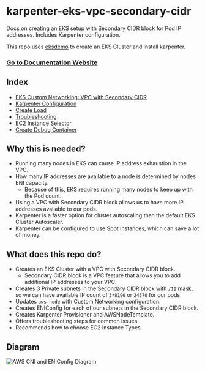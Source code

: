 # karpenter-eks-vpc-secondary-cidr

Docs on creating an EKS setup with Secondary CIDR block for Pod IP addresses. Includes Karpenter configuration. 


This repo uses [eksdemo](https://github.com/awslabs/eksdemo) to create an EKS Cluster and install karpenter.

### [Go to Documentation Website](https://oguzhan-yilmaz.github.io/karpenter-eks-vpc-secondary-cidr/)

## Index

- [EKS Custom Networking: VPC with Secondary CIDR](https://oguzhan-yilmaz.github.io/karpenter-eks-vpc-secondary-cidr/eks-custom-networking-vpc-secondary-cidr)
- [Karpenter Configuration](https://oguzhan-yilmaz.github.io/karpenter-eks-vpc-secondary-cidr/karpenter)
- [Create Load](https://oguzhan-yilmaz.github.io/karpenter-eks-vpc-secondary-cidr/create-load)
- [Troubleshooting](https://oguzhan-yilmaz.github.io/karpenter-eks-vpc-secondary-cidr/troubleshooting)
- [EC2 Instance Selector](https://oguzhan-yilmaz.github.io/karpenter-eks-vpc-secondary-cidr/ec2-instance-selector)
- [Create Debug Container](https://oguzhan-yilmaz.github.io/karpenter-eks-vpc-secondary-cidr/create-debug-container) 



## Why this is needed?

- Running many nodes in EKS can cause IP address exhaustion in the VPC.
- How many IP addresses are available to a node is determined by nodes ENI capacity.
    - Because of this, EKS requires running many nodes to keep up with the Pod count.
- Using a VPC with Secondary CIDR block allows us to have more IP addresses available to our pods.
- Karpenter is a faster option for cluster autoscaling than the default EKS Cluster Autoscaler.
- Karpenter can be configured to use Spot Instances, which can save a lot of money.


## What does this repo do?
- Creates an EKS Cluster with a VPC with Secondary CIDR block.
    - Secondary CIDR block is a VPC feature that allows you to add additional IP addresses to your VPC.
- Creates 3 Private subnets in the Secondary CIDR block with `/19` mask, so we can have available IP count of `3*8190` or `24570` for our pods.
- Updates `aws-node` with Custom Networking configuration.
- Creates ENIConfig for each of our subnets in the Secondary CIDR block.
- Creates Karpenter Provisioner and AWSNodeTemplate.
- Offers troubleshooting steps for common issues.
- Recommends how to choose EC2 Instance Types. 

## Diagram

![AWS CNI and ENIConfig Diagram](https://github.com/oguzhan-yilmaz/karpenter-eks-vpc-secondary-cidr/blob/main/docs/images/secondary-cidr-block-diagram.png?raw=true)



